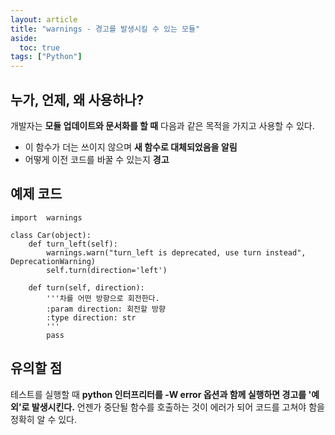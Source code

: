```yaml
---
layout: article
title: "warnings - 경고를 발생시킬 수 있는 모듈"
aside:
  toc: true
tags: ["Python"]
---
```


## 누가, 언제, 왜 사용하나?
개발자는 **모듈 업데이트와 문서화를 할 때** 다음과 같은 목적을 가지고 사용할 수 있다. 

* 이 함수가 더는 쓰이지 않으며 **새 함수로 대체되었음을 알림** 
* 어떻게 이전 코드를 바꿀 수 있는지 **경고**

## 예제 코드
	
	import	warnings
	
	class Car(object):
		def turn_left(self):
			warnings.warn("turn_left is deprecated, use turn instead", DeprecationWarning)
			self.turn(direction='left')
		
		def turn(self, direction):
			'''차를 어떤 방향으로 회전한다.
			:param direction: 회전할 방향
			:type direction: str
			'''
			pass    		

## 유의할 점
테스트를 실행할 때 **python 인터프리터를 -W error 옵션과 함께 실행하면 경고를 '예외'로 발생시킨다.** 언젠가 중단될 함수를 호출하는 것이 에러가 되어 코드를 고쳐야 함을 정확히 알 수 있다.